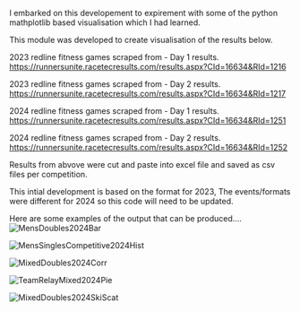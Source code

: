 I embarked on this developement to expirement with some of the python mathplotlib based visualisation which I had learned.


This module was developed to create visualisation of the results below.

2023 redline fitness games scraped from - Day 1 results.
https://runnersunite.racetecresults.com/results.aspx?CId=16634&RId=1216

2023 redline fitness games scraped from - Day 2 results.
https://runnersunite.racetecresults.com/results.aspx?CId=16634&RId=1217


2024 redline fitness games scraped from - Day 1 results.
https://runnersunite.racetecresults.com/results.aspx?CId=16634&RId=1251

2024 redline fitness games scraped from - Day 2 results.
https://runnersunite.racetecresults.com/results.aspx?CId=16634&RId=1252

Results from abvove were cut and paste into excel file and saved as csv files per competition.

This intial development is based on the format for 2023, The events/formats were different for 2024 so this code will need to be updated.

Here are some examples of the  output that can be produced....
![MensDoubles2024Bar](https://github.com/user-attachments/assets/9b87357c-8ac4-4931-a882-a88e27a8e5da)

![MensSinglesCompetitive2024Hist](https://github.com/user-attachments/assets/035317a0-b424-427e-b0eb-667b8a56c36b)

![MixedDoubles2024Corr](https://github.com/user-attachments/assets/35b0822b-6cd5-40dd-bf77-f979fa5a5c7d)

![TeamRelayMixed2024Pie](https://github.com/user-attachments/assets/4047b102-6092-456d-8fac-7e12cd07c539)

![MixedDoubles2024SkiScat](https://github.com/user-attachments/assets/601d7629-aaae-485d-93d5-8a45cff5ed94)
